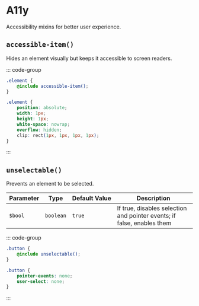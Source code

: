 # A11y

Accessibility mixins for better user experience.

## `accessible-item()`

Hides an element visually but keeps it accessible to screen readers.

::: code-group

```scss [Usage]
.element {
    @include accessible-item();
}
```

```css [Rendered CSS]
.element {
    position: absolute;
    width: 1px;
    height: 1px;
    white-space: nowrap;
    overflow: hidden;
    clip: rect(1px, 1px, 1px, 1px);
}
```

:::

## `unselectable()`

Prevents an element to be selected.

| Parameter | Type      | Default&nbsp;Value | Description                                                            |
| --------- | --------- | ------------------ | ---------------------------------------------------------------------- |
| `$bool`   | `boolean` | `true`             | If true, disables selection and pointer events; if false, enables them |

::: code-group

```scss [Usage]
.button {
    @include unselectable();
}
```

```css [Rendered CSS]
.button {
    pointer-events: none;
    user-select: none;
}
```

:::
